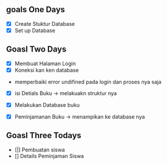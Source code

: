 ## goals One Days
- [X] Create Stuktur Database
- [X] Set up Database

## Goasl Two Days
- [X] Membuat Halaman Login 
- [X] Koneksi kan ken database
- memperbaiki error undifined pada login dan proses nya saja
- [X] isi Detials Buku -> melakuakn struktur nya
- [X] Melakukan Database buku
- [X] Peminjamanan Buku -> menampikan ke database nya


## Goasl Three Todays
- [|] Pembuatan siswa
- [] Details Peminjaman Siswa